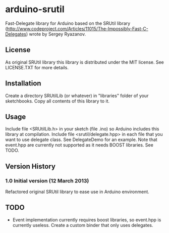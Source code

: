 # arduino-srutil

Fast-Delegate library for Arduino based on the SRUtil library (http://www.codeproject.com/Articles/11015/The-Impossibly-Fast-C-Delegates) wrote by Sergey Ryazanov.

## License
  As original SRUtil library this library is distributed under the MIT license. See LICENSE.TXT for more details.

## Installation
  Create a directory SRUtilLib (or whatever) in "libraries" folder of your sketchbooks.
  Copy all contents of this library to it.

## Usage
  Include file <SRUtilLib.h> in your sketch (file .ino) so Arduino includes this library at compilation.
  Include file <srutil/delegate.hpp> in each file that you want to use delegate class.
  See DelegateDemo for an example.
  Note that event.hpp are currently not supported as it needs BOOST libraries. See TODO.

## Version History

### 1.0 Initial version (12 March 2013)
  Refactored original SRUtil library to ease use in Arduino environment.

## TODO
  - Event implementation currently requires boost libraries, so event.hpp is currently useless. Create a custom binder that only uses delegates.
